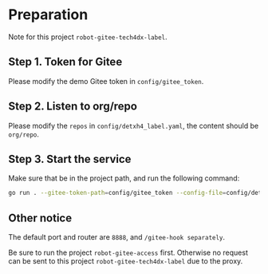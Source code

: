 # Preparation

Note for this project `robot-gitee-tech4dx-label`.

## Step 1. Token for Gitee

Please modify the demo Gitee token in `config/gitee_token`.

## Step 2. Listen to org/repo

Please modify the `repos` in `config/detxh4_label.yaml`, the content should be `org/repo`.

## Step 3. Start the service

Make sure that be in the project path, and run the following command:

```sh
go run . --gitee-token-path=config/gitee_token --config-file=config/detxh4_label.yaml
```

## Other notice

The default port and router are `8888`, and `/gitee-hook separately`.

Be sure to run the project `robot-gitee-access` first. Otherwise no request can be sent to this project `robot-gitee-tech4dx-label` due to the proxy.
